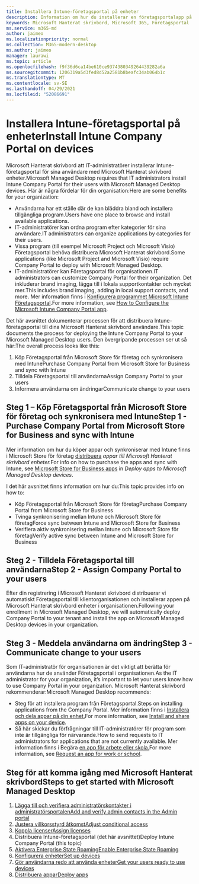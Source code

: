 ```yaml
---
title: Installera Intune-företagsportal på enheter
description: Information om hur du installerar en företagsportalapp på Microsoft Hanterat skrivbord enheter
keywords: Microsoft Hanterat skrivbord, Microsoft 365, Företagsportal
ms.service: m365-md
author: jaimeo
ms.localizationpriority: normal
ms.collection: M365-modern-desktop
ms.author: jaimeo
manager: laurawi
ms.topic: article
ms.openlocfilehash: f9f36d6ca14be610ce9374380349264439282a6a
ms.sourcegitcommit: 1206319a5d3fed8d52a2581b8beafc34ab064b1c
ms.translationtype: MT
ms.contentlocale: sv-SE
ms.lasthandoff: 04/29/2021
ms.locfileid: "52086691"
---
```

# <a name="install-intune-company-portal-on-devices"></a><span data-ttu-id="a37f8-104">Installera Intune-företagsportal på enheter</span><span class="sxs-lookup"><span data-stu-id="a37f8-104">Install Intune Company Portal on devices</span></span>

<span data-ttu-id="a37f8-105">Microsoft Hanterat skrivbord att IT-administratörer installerar Intune-företagsportal för sina användare med Microsoft Hanterat skrivbord enheter.</span><span class="sxs-lookup"><span data-stu-id="a37f8-105">Microsoft Managed Desktop requires that IT administrators install Intune Company Portal for their users with Microsoft Managed Desktop devices.</span></span> <span data-ttu-id="a37f8-106">Här är några fördelar för din organisation:</span><span class="sxs-lookup"><span data-stu-id="a37f8-106">Here are some benefits for your organization:</span></span>
- <span data-ttu-id="a37f8-107">Användarna har ett ställe där de kan bläddra bland och installera tillgängliga program.</span><span class="sxs-lookup"><span data-stu-id="a37f8-107">Users have one place to browse and install available applications.</span></span> 
- <span data-ttu-id="a37f8-108">IT-administratörer kan ordna program efter kategorier för sina användare.</span><span class="sxs-lookup"><span data-stu-id="a37f8-108">IT administrators can organize applications by categories for their users.</span></span>  
- <span data-ttu-id="a37f8-109">Vissa program (till exempel Microsoft Project och Microsoft Visio) Företagsportal behöva distribuera Microsoft Hanterat skrivbord.</span><span class="sxs-lookup"><span data-stu-id="a37f8-109">Some applications (like Microsoft Project and Microsoft Visio) require Company Portal to deploy with Microsoft Managed Desktop.</span></span>
- <span data-ttu-id="a37f8-110">IT-administratörer kan Företagsportal för organisationen.</span><span class="sxs-lookup"><span data-stu-id="a37f8-110">IT administrators can customize Company Portal for their organization.</span></span> <span data-ttu-id="a37f8-111">Det inkluderar brand imaging, lägga till i lokala supportkontakter och mycket mer.</span><span class="sxs-lookup"><span data-stu-id="a37f8-111">This includes brand imaging, adding in local support contacts, and more.</span></span> <span data-ttu-id="a37f8-112">Mer information finns i [Konfigurera programmet Microsoft Intune Företagsportal](/intune/company-portal-app).</span><span class="sxs-lookup"><span data-stu-id="a37f8-112">For more information, see [How to Configure the Microsoft Intune Company Portal app](/intune/company-portal-app).</span></span>   

<span data-ttu-id="a37f8-113">Det här avsnittet dokumenterar processen för att distribuera Intune-företagsportal till dina Microsoft Hanterat skrivbord användare.</span><span class="sxs-lookup"><span data-stu-id="a37f8-113">This topic documents the process for deploying the Intune Company Portal to your Microsoft Managed Desktop users.</span></span> <span data-ttu-id="a37f8-114">Den övergripande processen ser ut så här:</span><span class="sxs-lookup"><span data-stu-id="a37f8-114">The overall process looks like this:</span></span>
1. <span data-ttu-id="a37f8-115">Köp Företagsportal från Microsoft Store för företag och synkronisera med Intune</span><span class="sxs-lookup"><span data-stu-id="a37f8-115">Purchase Company Portal from Microsoft Store for Business and sync with Intune</span></span>
2. <span data-ttu-id="a37f8-116">Tilldela Företagsportal till användarna</span><span class="sxs-lookup"><span data-stu-id="a37f8-116">Assign Company Portal to your users</span></span>
3. <span data-ttu-id="a37f8-117">Informera användarna om ändringar</span><span class="sxs-lookup"><span data-stu-id="a37f8-117">Communicate change to your users</span></span>

## <a name="step-1---purchase-company-portal-from-microsoft-store-for-business-and-sync-with-intune"></a><span data-ttu-id="a37f8-118">Steg 1 – Köp Företagsportal från Microsoft Store för företag och synkronisera med Intune</span><span class="sxs-lookup"><span data-stu-id="a37f8-118">Step 1 - Purchase Company Portal from Microsoft Store for Business and sync with Intune</span></span>
<span data-ttu-id="a37f8-119">Mer information om hur du köper appar och synkroniserar med Intune finns i Microsoft Store för företag [distribuera](deploy-apps.md#msfb-apps) *appar till Microsoft Hanterat skrivbord enheter.*</span><span class="sxs-lookup"><span data-stu-id="a37f8-119">For info on how to purchase the apps and sync with Intune, see [Microsoft Store for Business apps](deploy-apps.md#msfb-apps) in *Deploy apps to Microsoft Managed Desktop devices*.</span></span>

<span data-ttu-id="a37f8-120">I det här avsnittet finns information om hur du:</span><span class="sxs-lookup"><span data-stu-id="a37f8-120">This topic provides info on how to:</span></span> 
- <span data-ttu-id="a37f8-121">Köp Företagsportal från Microsoft Store för företag</span><span class="sxs-lookup"><span data-stu-id="a37f8-121">Purchase Company Portal from Microsoft Store for Business</span></span> 
- <span data-ttu-id="a37f8-122">Tvinga synkronisering mellan Intune och Microsoft Store för företag</span><span class="sxs-lookup"><span data-stu-id="a37f8-122">Force sync between Intune and Microsoft Store for Business</span></span>
- <span data-ttu-id="a37f8-123">Verifiera aktiv synkronisering mellan Intune och Microsoft Store för företag</span><span class="sxs-lookup"><span data-stu-id="a37f8-123">Verify active sync between Intune and Microsoft Store for Business</span></span> 

## <a name="step-2---assign-company-portal-to-your-users"></a><span data-ttu-id="a37f8-124">Steg 2 - Tilldela Företagsportal till användarna</span><span class="sxs-lookup"><span data-stu-id="a37f8-124">Step 2 - Assign Company Portal to your users</span></span>
<span data-ttu-id="a37f8-125">Efter din registrering i Microsoft Hanterat skrivbord distribuerar vi automatiskt Företagsportal till klientorganisationen och installerar appen på Microsoft Hanterat skrivbord enheter i organisationen.</span><span class="sxs-lookup"><span data-stu-id="a37f8-125">Following your enrollment in Microsoft Managed Desktop, we will automatically deploy Company Portal to your tenant and install the app on Microsoft Managed Desktop devices in your organization.</span></span>

## <a name="step-3---communicate-change-to-your-users"></a><span data-ttu-id="a37f8-126">Steg 3 - Meddela användarna om ändring</span><span class="sxs-lookup"><span data-stu-id="a37f8-126">Step 3 - Communicate change to your users</span></span>
<span data-ttu-id="a37f8-127">Som IT-administratör för organisationen är det viktigt att berätta för användarna hur de använder Företagsportal i organisationen.</span><span class="sxs-lookup"><span data-stu-id="a37f8-127">As the IT administrator for your organization, it’s important to let your users know how to use Company Portal in your organization.</span></span> <span data-ttu-id="a37f8-128">Microsoft Hanterat skrivbord rekommenderar:</span><span class="sxs-lookup"><span data-stu-id="a37f8-128">Microsoft Managed Desktop recommends:</span></span>
- <span data-ttu-id="a37f8-129">Steg för att installera program från Företagsportal.</span><span class="sxs-lookup"><span data-stu-id="a37f8-129">Steps on installing applications from the Company Portal.</span></span> <span data-ttu-id="a37f8-130">Mer information finns i [Installera och dela appar på din enhet.](/intune-user-help/install-apps-cpapp-windows)</span><span class="sxs-lookup"><span data-stu-id="a37f8-130">For more information, see [Install and share apps on your device](/intune-user-help/install-apps-cpapp-windows).</span></span>
- <span data-ttu-id="a37f8-131">Så här skickar du förfrågningar till IT-administratörer för program som inte är tillgängliga för närvarande.</span><span class="sxs-lookup"><span data-stu-id="a37f8-131">How to send requests to IT administrators for applications that are not currently available.</span></span> <span data-ttu-id="a37f8-132">Mer information finns i Begära [en app för arbete eller skola.](/intune-user-help/install-apps-cpapp-windows#request-an-app-for-work-or-school)</span><span class="sxs-lookup"><span data-stu-id="a37f8-132">For more information, see [Request an app for work or school](/intune-user-help/install-apps-cpapp-windows#request-an-app-for-work-or-school).</span></span>  

## <a name="steps-to-get-started-with-microsoft-managed-desktop"></a><span data-ttu-id="a37f8-133">Steg för att komma igång med Microsoft Hanterat skrivbord</span><span class="sxs-lookup"><span data-stu-id="a37f8-133">Steps to get started with Microsoft Managed Desktop</span></span>

1. [<span data-ttu-id="a37f8-134">Lägga till och verifiera administratörskontakter i administratörsportalen</span><span class="sxs-lookup"><span data-stu-id="a37f8-134">Add and verify admin contacts in the Admin portal</span></span>](add-admin-contacts.md)
2. [<span data-ttu-id="a37f8-135">Justera villkorsstyrd åtkomst</span><span class="sxs-lookup"><span data-stu-id="a37f8-135">Adjust conditional access</span></span>](conditional-access.md)
3. [<span data-ttu-id="a37f8-136">Koppla licenser</span><span class="sxs-lookup"><span data-stu-id="a37f8-136">Assign licenses</span></span>](assign-licenses.md)
4. <span data-ttu-id="a37f8-137">Distribuera Intune-företagsportal (det här avsnittet)</span><span class="sxs-lookup"><span data-stu-id="a37f8-137">Deploy Intune Company Portal (this topic)</span></span>
5. [<span data-ttu-id="a37f8-138">Aktivera Enterprise State Roaming</span><span class="sxs-lookup"><span data-stu-id="a37f8-138">Enable Enterprise State Roaming</span></span>](enterprise-state-roaming.md)
6. [<span data-ttu-id="a37f8-139">Konfigurera enheter</span><span class="sxs-lookup"><span data-stu-id="a37f8-139">Set up devices</span></span>](set-up-devices.md)
7. [<span data-ttu-id="a37f8-140">Gör användarna redo att använda enheter</span><span class="sxs-lookup"><span data-stu-id="a37f8-140">Get your users ready to use devices</span></span>](get-started-devices.md)
8. [<span data-ttu-id="a37f8-141">Distribuera appar</span><span class="sxs-lookup"><span data-stu-id="a37f8-141">Deploy apps</span></span>](deploy-apps.md)
